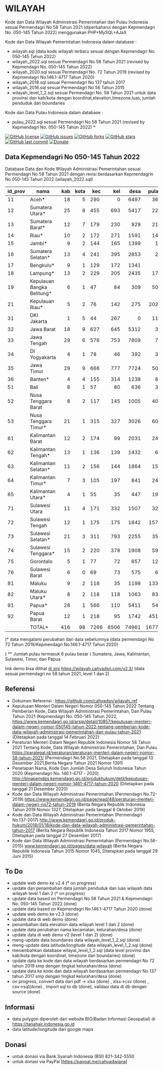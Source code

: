 # WILAYAH
Kode dan Data Wilayah Administrasi Pemerintahan dan Pulau Indonesia sesuai Permendagri No 58 Tahun 2021 (diperbaharui dengan Kepmendagri No. 050-145 Tahun 2022) menggunakan PHP+MySQL+AJaX

Kode dan Data Wilayah Pemerintahan Indonesia  dalam database :
- wilayah.sql (data kode wilayah terbaru sesuai dengan Kepmendagri No. 050-145 Tahun 2022)
- wilayah_2022.sql sesuai Permendagri No 58 Tahun 2021 (revised by Kepmendagri No. 050-145 Tahun 2022) 
- wilayah_2020.sql sesuai Permendagri No. 72 Tahun 2019 (revised by Kepmendagri No.146.1-4717 Tahun 2020) 
- wilayah_2018.sql sesuai Permendagri No 137 tahun 2017
- wilayah_2016.sql sesuai Permendagri No 56 Tahun 2015
- wilayah_level_1_2.sql sesuai Permendagri No. 58 Tahun 2021 untuk data provinsi dan kab/kota dengan koordinat,elevation,timezone,luas, jumlah penduduk dan boundaries

Kode dan Data Pulau Indonesia dalam database :
- pulau_2022.sql sesuai Permendagri No 58 Tahun 2021 (revised by Kepmendagri No. 050-145 Tahun 2022) *

[![GitHub license](https://img.shields.io/badge/license-MIT-blue.svg)](LICENSE)
[![GitHub issues](https://img.shields.io/github/issues/cahyadsn/wilayah.svg)](https://github.com/cahyadsn/wilayah/issues)
[![GitHub forks](https://img.shields.io/github/forks/cahyadsn/wilayah.svg)](https://github.com/cahyadsn/wilayah/network)
[![GitHub stars](https://img.shields.io/github/stars/cahyadsn/wilayah.svg)](https://github.com/cahyadsn/wilayah/stargazers)
[![GitHub last commit](https://img.shields.io/github/last-commit/google/skia.svg?style=flat)]()
[![Donate](https://img.shields.io/badge/$-support-ff69b4.svg?style=flat)](https://paypal.me/cahyadwiana)  

## Data Kepmendagri No 050-145 Tahun 2022
Database Data dan Kode Wilayah Administrasi Pemerintahan sesuai Permendagri No 58 Tahun 2021  dengan revisi berdasarkan Kepmendagrin No 050-145 Tahun 2022 (wilayah_2022.sql)

| id_prov | nama                      | kab  | kota | kec | kel  | desa | pulau |
|---------|---------------------------|-----:|-----:|-----|-----:|-----:|------:|
| 11      | Aceh*                     |   18 |    5 | 290 |    0 | 6497 |   363 |
| 12      | Sumatera Utara*           |   25 |    8 | 455 |  693 | 5417 |   229 |
| 13      | Sumatera Barat*           |   12 |    7 | 179 |  230 |  929 |   218 |
| 14      | Riau*                     |   10 |    2 | 172 |  271 | 1591 |   144 |
| 15      | Jambi*                    |    9 |    2 | 144 |  165 | 1399 |    14 |
| 16      | Sumatera Selatan*         |   13 |    4 | 241 |  395 | 2853 |    24 |
| 17      | Bengkulu*                 |    9 |    1 | 129 |  172 | 1341 |     9 |
| 18      | Lampung*                  |   13 |    2 | 229 |  205 | 2435 |   172 |
| 19      | Kepulauan Bangka Belitung*|    6 |    1 |  47 |   84 |  309 |   507 |
| 21      | Kepulauan Riau*           |    5 |    2 |  76 |  142 |  275 |  2025 |
| 31      | DKI Jakarta               |    1 |    5 |  44 |  267 |    0 |   113 |
| 32      | Jawa Barat                |   18 |    9 | 627 |  645 | 5312 |    30 |
| 33      | Jawa Tengah               |   29 |    6 | 576 |  753 | 7809 |    71 |
| 34      | DI Yogyakarta             |    4 |    1 |  78 |   46 |  392 |    33 |
| 35      | Jawa Timur                |   29 |    9 | 666 |  777 | 7724 |   504 |
| 36      | Banten*                   |    4 |    4 | 155 |  314 | 1238 |    81 |
| 51      | Bali                      |    8 |    1 |  57 |   80 |  636 |    34 |
| 52      | Nusa Tenggara Barat       |    8 |    2 | 117 |  145 | 1005 |   403 |
| 53      | Nusa Tenggara Timur*      |   21 |    1 | 315 |  327 | 3026 |   600 |
| 61      | Kalimantan Barat          |   12 |    2 | 174 |   99 | 2031 |   249 |
| 62      | Kalimantan Tengah*        |   13 |    1 | 136 |  139 | 1432 |    69 |
| 63      | Kalimantan Selatan*       |   11 |    2 | 156 |  144 | 1864 |   158 |
| 64      | Kalimantan Timur*         |    7 |    3 | 105 |  197 |  841 |   243 |
| 65      | Kalimantan Utara*         |    4 |    1 |  55 |   35 |  447 |   196 |
| 71      | Sulawesi Utara            |   11 |    4 | 171 |  332 | 1507 |   329 |
| 72      | Sulawesi Tengah           |   12 |    1 | 175 |  175 | 1842 |  1572 | 
| 73      | Sulawesi Selatan*         |   21 |    3 | 311 |  793 | 2255 |   355 |
| 74      | Sulawesi Tenggara*        |   15 |    2 | 220 |  378 | 1908 |   590 |
| 75      | Gorontalo                 |    5 |    1 |  77 |   72 |  657 |   127 |
| 76      | Sulawesi Barat            |    6 |    0 |  69 |   73 |  575 |    69 |
| 81      | Maluku                    |    9 |    2 | 118 |   35 | 1198 |  1337 |  
| 82      | Maluku Utara*             |    8 |    2 | 118 |  118 | 1063 |   837 |
| 91      | Papua*                    |   28 |    1 | 566 |  110 | 5411 |   547 |
| 92      | Papua Barat               |   12 |    1 | 218 |   95 | 1742 |  4514 |
|         | TOTAL*                    |  416 |   98 |7266 | 8506 |74961 | 16772 |

)* data mengalami perubahan dari data sebelumnya (data permendagri No 72 Tahun 2019/Kepmendagri No.146.1-4717 Tahun 2020)

) ** Jumlah pulau termasuk 6 pulau besar ( Sumatera, Jawa, Kalimantan, Sulawesi, Timor, dan Papua

link demo bisa dilihat [di sini] https://wilayah.cahyadsn.com/v2.3/ (data sesuai permendagri no 58 tahun 2021, level 1 dan 2)

## Referensi
- Dokumen Referensi : https://github.com/cahyadsn/wilayah_ref
- Keputusan Menteri Dalam Negeri Nomor 050-145 Tahun 2022 Tentang Pemberian Kode, Data Wilayah Administrasi Pemerintahan, Dan Pulau Tahun 2021 (Kepmendagri No. 050-145 Tahun 2022, https://www.kemendagri.go.id/arsip/detail/10857/keputusan-menteri-dalam-negeri-nomor-050145-tahun-2022-tentang-pemberian-kode-data-wilayah-administrasi-pemerintahan-dan-pulau-tahun-2021 (Ditetapkan pada tanggal 14 Februari 2022)
- Peraturan Menteri Dalam Negeri Republik Indonesia Nomor 58 Tahun 2021 Tentang Kode, Data Wilayah Administrasi Pemerintahan, Dan Pulau https://paralegal.id/peraturan/peraturan-menteri-dalam-negeri-nomor-58-tahun-2021/ (Permendagri No.58 2021, Ditetapkan pada tanggal 13 Desember 2021,Berita Negara Tahun 2021 Nomor 1391)
- Penetapan Nama, Kode Dan Jumlah Desa Seluruh Indonesia Tahun 2020 (Kepmendagri No. 146.1-4717 - 2020) http://binapemdes.kemendagri.go.id/produkhukum/detil/keputusan-menteri-dalam-negeri-nomor-1461-4717-tahun-2020 (Ditetapkan pada tanggal 21 Desember 2020)
- Kode dan Data Wilayah Administrasi Pemerintahan (Permendagri No.72-2019) https://www.kemendagri.go.id/page/read/48/peraturan-menteri-dalam-negeri-no72-tahun-2019 (Berita Negara Republik Indonesia Tahun 2019 Nomor 1327, Ditetapkan pada tanggal 8 Oktober 2019)
- Kode dan Data Wilayah Administrasi Pemerintahan (Permendagri No.137-2017) http://www.kemendagri.go.id/produk-hukum/2018/01/18/kode-dan-data-wilayah-administrasi-pemerintahan-tahun-2017 (Berita Negara Republik Indonesia Tahun 2017 Nomor 1955, Ditetapkan pada tanggal 27 Desember 2017)
- Kode dan Data Wilayah Administrasi Pemerintahan (Permendagri No.56-2015) www.kemendagri.go.id/pages/data-wilayah (Berita Negara Republik Indonesia Tahun 2015 Nomor 1045, Ditetapkan pada tanggal 29 Juni 2015)

## To Do
- update web demo ke v2.4 (* on progress)
- update dan penambahan data jumlah penduduk dan luas wilayah data wilayah level 1 dan 2 (* on progress)
- update data based on Permendagri No.58 Tahun 2021 &  Kepmendagri No. 050-145 Tahun 2022 (done)
- update data based on Kepmendagri No.146.1-4717 Tahun 2020 (done)
- update web demo ke v2.3 (done)
- update data di web demo (done)
- penambahan data elevation data wilayah level 1 dan 2 (done)
- update data perubahan nama kecamatan, kelurahan/desa (done)
- update data di web demo v2 (level 1 dan 2) (done)
- meng-update data boundaries data wilayah_level_1_2.sql (done)
- meng-update data latitude/longitude data wilayah_level_1_2.sql (done)
- menambahkan database wilayal_level_1_2.sql (data level provinsi dan kab/kota dengan koordinat, timezone dan boundaries) (done)
- update data ke kode dan data wilayah berdasarkan permendagri No 72 tahun 2019 smp dengan tingkat kelurahan/desa (done)
- update data ke kode dan data wilayah berdasarkan permendagri No 137 tahun 2017 smp dengan tingkat kelurahan/desa (done)
- on progress, convert data dari pdf -> xlsx (done) , xlsx->csv (done) , csv->sql(done) , import sql to db (done), validasi data di db dengan source (done)

## Informasi
- data polygon diperoleh dari website BIG(Badan Informasi Geospatial) di https://tanahair.indonesia.go.id
- data latitude/longitude dari google maps

## Donasi
- untuk donasi via Bank Syariah Indonesia (BSI) 821-342-5550
- untuk donasi via PayPal [https://paypal.me/cahyadwiana]

[di sini]: https://wilayah.cahyadsn.com/v2.3/
